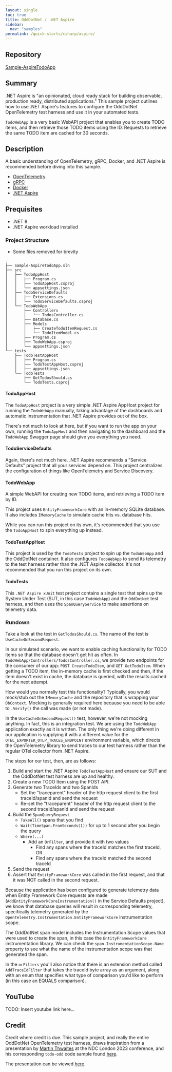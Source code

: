 ```yaml
---
layout: single
toc: true
title: OddDotNet / .NET Aspire
sidebar:
  nav: "samples"
permalink: /quick-starts/csharp/aspire/
---
```

## Repository
[Sample-AspireTodoApp](https://github.com/OddDotNet/Sample-AspireTodoApp)

## Summary
.NET Aspire is "an opinionated, cloud ready stack for building observable, 
production ready, distributed applications." This sample project outlines
how to use .NET Aspire's features to configure the OddDotNet OpenTelemetry
test harness and use it in your automated tests.

`TodoWebApp` is a very basic WebAPI project that enables you to create
TODO items, and then retrieve those TODO items using the ID. Requests 
to retrieve the same TODO item are cached for 30 seconds.

## Description
A basic understanding of OpenTelemetry, gRPC, Docker, and .NET Aspire is
recommended before diving into this sample.

- [OpenTelemetry](https://opentelemetry.io/)
- [gRPC](https://grpc.io/)
- [Docker](https://www.docker.com/)
- [.NET Aspire](https://learn.microsoft.com/en-us/dotnet/aspire/get-started/aspire-overview)

## Prequisites
- .NET 8
- .NET Aspire workload installed

### Project Structure
* Some files removed for brevity
```
.
├── Sample-AspireTodoApp.sln
├── src
│   ├── TodoAppHost
│   │   ├── Program.cs
│   │   ├── TodoAppHost.csproj
│   │   └── appsettings.json
│   ├── TodoServiceDefaults
│   │   ├── Extensions.cs
│   │   └── TodoServiceDefaults.csproj
│   └── TodoWebApp
│       ├── Controllers
│       │   └── TodosController.cs
│       ├── Database.cs
│       ├── Models
│       │   ├── CreateTodoItemRequest.cs
│       │   └── TodoItemModel.cs
│       ├── Program.cs
│       ├── TodoWebApp.csproj
│       └── appsettings.json
└── tests
    ├── TodoTestAppHost
    │   ├── Program.cs
    │   ├── TodoTestAppHost.csproj
    │   ├── appsettings.json
    └── TodoTests
        ├── GetTodosShould.cs
        └── TodoTests.csproj
```

#### TodoAppHost
The `TodoAppHost` project is a very simple .NET Aspire AppHost project for running
the `TodoWebApp` manually, taking advantage of the dashboards and automatic
instrumentation that .NET Aspire provides out of the box. 

There's not much to look at here, but if you want to run the app on your own, running
the `TodoAppHost` and then navigating to the dashboard and the `TodoWebApp` Swagger
page should give you everything you need.

#### TodoServiceDefaults
Again, there's not much here. .NET Aspire recommends a "Service Defaults" project
that all your services depend on. This project centralizes the configuration of 
things like OpenTelemetry and Service Discovery.

#### TodoWebApp
A simple WebAPI for creating new TODO items, and retrieving a TODO item by ID.

This project uses `EntityFrameworkCore` with an in-memory SQLite database. It also
includes `IMemoryCache` to simulate cache hits vs. database hits.

While you can run this project on its own, it's recommended that you use the `TodoAppHost`
to spin everything up instead.

#### TodoTestAppHost
This project is used by the `TodoTests` project to spin up the `TodoWebApp` and the
OddDotNet container. It also configures `TodoWebApp` to send its telemetry to the 
test harness rather than the .NET Aspire collector. It's not recommended that you
run this project on its own.

#### TodoTests
This `.NET Aspire xUnit` test project contains a single test that spins up the System
Under Test (SUT, in this case `TodoWebApp`) and the `OddDotNet` test harness, and then
uses the `SpanQueryService` to make assertions on telemetry data.

### Rundown
Take a look at the test in `GetTodosShould.cs`. The name of the test is `UseCacheOnSecondRequest`.

In our simulated scenario, we want to enable caching functionality for TODO items so
that the database doesn't get hit as often. In `TodoWebApp/Controllers/TodosController.cs`, we provide
two endpoints for the consumer of our app: `POST CreateTodoItem`, and `GET GetTodoItem`. When getting
a TODO item, the in-memory cache is first checked and then, if the item doesn't exist in cache, the
database is queried, with the results cached for the next attempt. 

How would you normally test this functionality? Typically, you would mock/stub out the 
`IMemoryCache` and the repository that is wrapping your `DbContext`. Mocking is generally
required here because you need to be able to `.Verify()` the call was made (or not made).

In the `UseCacheOnSecondRequest()` test, however, we're not mocking anything. In fact,
this is an integration test. We are using the `TodoWebApp` application exactly as it
is written. The only thing we're doing different in our application is supplying it
with a different value for the `OTEL_EXPORTER_OTLP_TRACES_ENDPOINT` environment
variable, which directs the OpenTelemetry library to send traces to our test harness
rather than the regular OTel collector from .NET Aspire. 

The steps for our test, then, are as follows:
1. Build and start the .NET Aspire `TodoTestAppHost` and ensure our SUT and the OddDotNet
test harness are up and healthy.
2. Create a new TODO Item using the POST API.
3. Generate two TraceIds and two SpanIds
    - Set the "traceparent" header of the http request client to the first traceId/spanId and send the request
    - Re-set the "traceparent" header of the http request client to the second traceId/spanId and send the request
4. Build the `SpanQueryRequest`
    - `TakeAll()` spans that you find
    - `Wait(TimeSpan.FromSeconds(1))` for up to 1 second after you begin the query
    - `Where(...)`
        - Add an `OrFilter`, and provide it with two values
            - Find any spans where the traceId matches the first traceId, OR
            - Find any spans where the traceId matched the second traceId
5. Send the request
6. Assert that `EntityFrameworkCore` was called in the first request, and that it was NOT called in the second request.

Because the application has been configured to generate telemetry data when Entity Framework Core
requests are made (`AddEntityFrameworkCoreInstrumentation()` in the Service Defaults project), we
know that database queries will result in corresponding telemetry, specifically telemetry
generated by the `OpenTelemetry.Instrumentation.EntityFrameworkCore` instrumentation scope.

The OddDotNet span model includes the Instrumentation Scope values that were used to 
create the span, in this case the `EntityFrameworkCore` instrumentation library. We can
check the `span.InstrumentationScope.Name` property to see what the name of the instrumentation scope
was that generated the span. 

In the `orFilters` you'll also notice that there is an extension method called `AddTraceIdFilter`
that takes the traceId byte array as an argument, along with an enum that specifies what type
of comparison you'd like to perform (in this case an EQUALS comparison).

## YouTube
TODO: Insert youtube link here...

## Credit
Credit where credit is due. This sample project, and really the entire 
OddDotNet OpenTelemetry test harness, draws inspiration from a presentation
by [Martin Thwaites](https://github.com/martinjt) at the NDC London 2023
conference, and his corresponding `todo-odd` code sample found
[here](https://github.com/martinjt/todo-odd/tree/main).

The presentation can be viewed [here](https://youtu.be/prLRI3VEVq4).